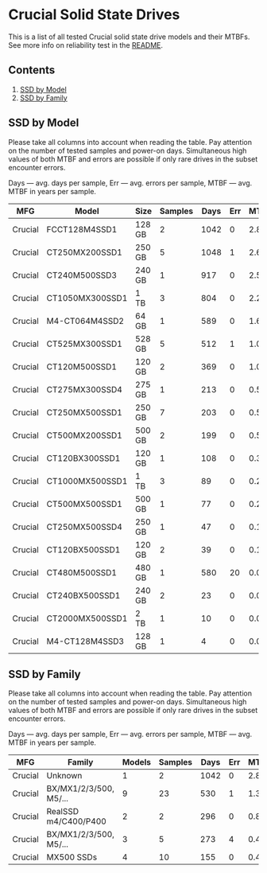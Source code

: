 Crucial Solid State Drives
==========================

This is a list of all tested Crucial solid state drive models and their MTBFs. See
more info on reliability test in the [README](https://github.com/bsdhw/SMART).

Contents
--------

1. [ SSD by Model  ](#ssd-by-model)
2. [ SSD by Family ](#ssd-by-family)

SSD by Model
------------

Please take all columns into account when reading the table. Pay attention on the
number of tested samples and power-on days. Simultaneous high values of both MTBF
and errors are possible if only rare drives in the subset encounter errors.

Days   — avg. days per sample,
Err    — avg. errors per sample,
MTBF   — avg. MTBF in years per sample.

| MFG       | Model              | Size   | Samples | Days  | Err   | MTBF   |
|-----------|--------------------|--------|---------|-------|-------|--------|
| Crucial   | FCCT128M4SSD1      | 128 GB | 2       | 1042  | 0     | 2.86   |
| Crucial   | CT250MX200SSD1     | 250 GB | 5       | 1048  | 1     | 2.68   |
| Crucial   | CT240M500SSD3      | 240 GB | 1       | 917   | 0     | 2.51   |
| Crucial   | CT1050MX300SSD1    | 1 TB   | 3       | 804   | 0     | 2.20   |
| Crucial   | M4-CT064M4SSD2     | 64 GB  | 1       | 589   | 0     | 1.61   |
| Crucial   | CT525MX300SSD1     | 528 GB | 5       | 512   | 1     | 1.08   |
| Crucial   | CT120M500SSD1      | 120 GB | 2       | 369   | 0     | 1.01   |
| Crucial   | CT275MX300SSD4     | 275 GB | 1       | 213   | 0     | 0.59   |
| Crucial   | CT250MX500SSD1     | 250 GB | 7       | 203   | 0     | 0.56   |
| Crucial   | CT500MX200SSD1     | 500 GB | 2       | 199   | 0     | 0.55   |
| Crucial   | CT120BX300SSD1     | 120 GB | 1       | 108   | 0     | 0.30   |
| Crucial   | CT1000MX500SSD1    | 1 TB   | 3       | 89    | 0     | 0.24   |
| Crucial   | CT500MX500SSD1     | 500 GB | 1       | 77    | 0     | 0.21   |
| Crucial   | CT250MX500SSD4     | 250 GB | 1       | 47    | 0     | 0.13   |
| Crucial   | CT120BX500SSD1     | 120 GB | 2       | 39    | 0     | 0.11   |
| Crucial   | CT480M500SSD1      | 480 GB | 1       | 580   | 20    | 0.08   |
| Crucial   | CT240BX500SSD1     | 240 GB | 2       | 23    | 0     | 0.06   |
| Crucial   | CT2000MX500SSD1    | 2 TB   | 1       | 10    | 0     | 0.03   |
| Crucial   | M4-CT128M4SSD3     | 128 GB | 1       | 4     | 0     | 0.01   |

SSD by Family
-------------

Please take all columns into account when reading the table. Pay attention on the
number of tested samples and power-on days. Simultaneous high values of both MTBF
and errors are possible if only rare drives in the subset encounter errors.

Days   — avg. days per sample,
Err    — avg. errors per sample,
MTBF   — avg. MTBF in years per sample.

| MFG       | Family                 | Models | Samples | Days  | Err   | MTBF   |
|-----------|------------------------|--------|---------|-------|-------|--------|
| Crucial   | Unknown                | 1      | 2       | 1042  | 0     | 2.86   |
| Crucial   | BX/MX1/2/3/500, M5/... | 9      | 23      | 530   | 1     | 1.34   |
| Crucial   | RealSSD m4/C400/P400   | 2      | 2       | 296   | 0     | 0.81   |
| Crucial   | BX/MX1/2/3/500, M5/... | 3      | 5       | 273   | 4     | 0.45   |
| Crucial   | MX500 SSDs             | 4      | 10      | 155   | 0     | 0.43   |

